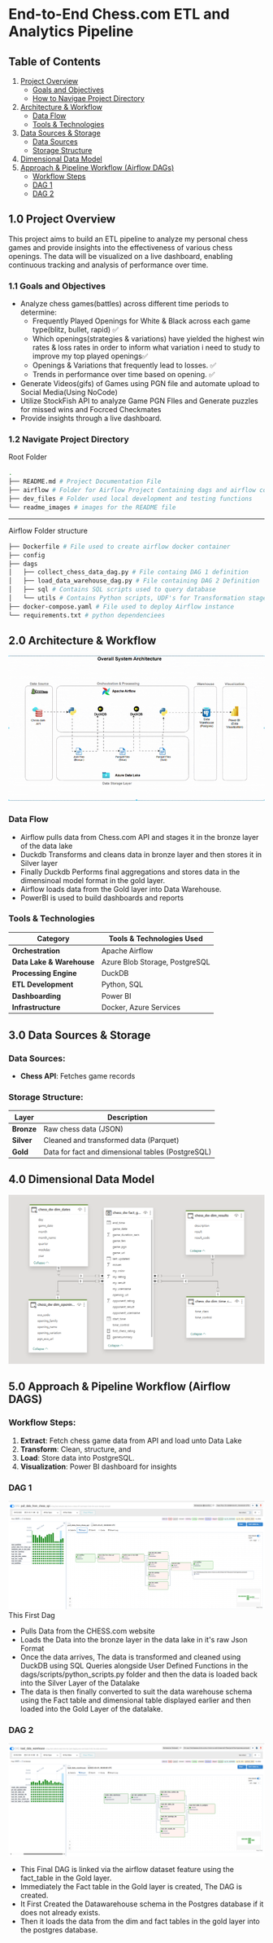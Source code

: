 # End-to-End Chess.com ETL and Analytics Pipeline

## **Table of Contents**
1. [Project Overview](#10-project-overview)
   - [Goals and Objectives](#11-goals-and-objectives)
   - [How to Navigae Project Directory](#12-navigate-project-directory)
2. [Architecture & Workflow](#20-architecture--workflow)
   - [Data Flow](#data-flow)
   - [Tools & Technologies](#tools-&-technologies)
3. [Data Sources & Storage](#30-data-sources--storage)
   - [Data Sources](#data-sources)
   - [Storage Structure](#storage-structure)
4. [Dimensional Data Model](#40-dimensional-data-model)
5. [Approach & Pipeline Workflow (Airflow DAGs)](#50-approach--pipeline-workflow-airflow-dags)
   - [Workflow Steps](#workflow-steps)
   - [DAG 1](#dag-1)
   - [DAG 2](#dag-2)


## 1.0 Project Overview

This project aims to build an ETL pipeline to analyze my personal chess games and provide insights into the effectiveness of various chess openings. The data will be visualized on a live dashboard, enabling continuous tracking and analysis of performance over time.

<!-- ### 1.1 Video Introduction -->

### 1.1 Goals and Objectives

- Analyze chess games(battles) across different time periods to determine: 
    - Frequently Played Openings for White & Black across each game type(blitz, bullet, rapid) ✅
    - Which openings(strategies & variations) have yielded the highest win rates & loss rates in order to inform what variation i need to study to improve my top played openings✅
    - Openings & Variations that frequently lead to losses. ✅
    - Trends in performance over time based on opening. ✅
- Generate Videos(gifs) of Games using PGN file and automate upload to Social Media(Using NoCode)
- Utilize StockFish API to analyze Game PGN FIles and Generate puzzles for missed wins and Focrced Checkmates
- Provide insights through a live dashboard.

### 1.2 Navigate Project Directory
Root Folder 
```bash
.
├── README.md # Project Documentation File
├── airflow # Folder for Airflow Project Containing dags and airflow config files
├── dev_files # Folder used local development and testing functions
└── readme_images # images for the README file

```
---

Airflow Folder structure
```bash
├── Dockerfile # File used to create airflow docker container
├── config
├── dags
│   ├── collect_chess_data_dag.py # File containg DAG 1 definition
│   ├── load_data_warehouse_dag.py # File containing DAG 2 Definition
│   ├── sql # Contains SQL scripts used to query database
│   └── utils # Contains Python scripts, UDF's for Transformation stage of pipeline with duckdb
├── docker-compose.yaml # File used to deploy Airflow instance 
└── requirements.txt # python dependenciees

```

## 2.0 Architecture & Workflow
![Pipeline Architecture](readme_images/Chess_arch_recording.gif)

### Data Flow
- Airflow pulls data from Chess.com API and stages it in the bronze layer of the data lake
- Duckdb Transforms and cleans data in bronze layer and then stores it in Silver layer
- Finally Duckdb Performs final aggregations and stores data in the dimensinoal model format in the gold layer. 
- Airflow loads data from the Gold layer into Data Warehouse.
- PowerBI is used to build dashboards and reports   
### Tools & Technologies

| Category | Tools & Technologies Used |
| --- | --- |
| **Orchestration** | Apache Airflow |
| **Data Lake & Warehouse** | Azure Blob Storage, PostgreSQL |
| **Processing Engine** | DuckDB |
| **ETL Development** | Python, SQL |
| **Dashboarding** | Power BI |
| **Infrastructure** | Docker, Azure Services |



## 3.0 Data Sources & Storage

### **Data Sources:**

- **Chess API**: Fetches game records

### **Storage Structure:**

| Layer | Description |
| --- | --- |
| **Bronze** | Raw chess data (JSON) |
| **Silver** | Cleaned and transformed data (Parquet) |
| **Gold** | Data for fact and dimensional tables (PostgreSQL) |


## 4.0  Dimensional Data Model
![Pipeline Architecture](readme_images/data_model.png)


## 5.0  **Approach & Pipeline Workflow (Airflow DAGS)**

### **Workflow Steps:**

1. **Extract**: Fetch chess game data from API and load unto Data Lake
2. **Transform**: Clean, structure, and 
3. **Load**: Store data into PostgreSQL.
4. **Visualization**: Power BI dashboard for insights

### DAG 1 
![Dag 2 Image](readme_images/DAG_1.png)
This First Dag 
- Pulls Data from the CHESS.com website 
- Loads the Data into the bronze layer in the data lake in it's raw Json Format
- Once the data arrives, The data is transformed and cleaned using DuckDB using SQL Queries alongside User Defined Functions in the dags/scripts/python_scripts.py folder and then the data is loaded back into the Silver Layer of the Datalake
- The data is then finally converted to suit the data warehouse schema using the Fact table and dimensional table displayed earlier and then loaded into the Gold Layer of the datalake.


### DAG 2
![Dag 2 Image](readme_images/DAG_2.png)
- This Final DAG is linked via the airflow dataset feature using the fact_table in the Gold layer. 
- Immediately the Fact table in the Gold layer is created, The DAG is created. 
- It First Created the Datawarehouse schema in the Postgres database if it does not already exists.
- Then it loads the data from the dim and fact tables in the gold layer into the postgres database.

